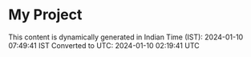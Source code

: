# My Project

This content is dynamically generated in Indian Time (IST): 2024-01-10 07:49:41 IST
Converted to UTC: 2024-01-10 02:19:41 UTC
